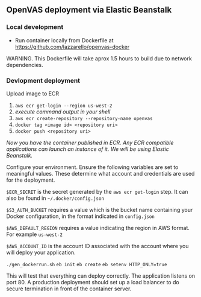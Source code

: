 ## OpenVAS deployment via Elastic Beanstalk

### Local development

* Run container locally from Dockerfile at https://github.com/lazzarello/openvas-docker

WARNING. This Dockerfile will take aprox 1.5 hours to build due to
network dependencies.

### Devlopment deployment

Upload image to ECR  

1. `aws ecr get-login --region us-west-2`
1. _execute command output in your shell_
1. `aws ecr create-repository --repository-name openvas`
1. `docker tag <image id> <repository uri>`
1. `docker push <repository uri>`

_Now you have the container published in ECR. Any ECR compatible
applications can launch an instance of it. We will be using Elastic
Beanstalk._

Configure your environment. Ensure the following variables are set to
meaningful values. These determine what account and credentials are used
for the deployment.

`$ECR_SECRET` is the secret generated by the `aws ecr get-login` step.
It can also be found in `~/.docker/config.json`

`$S3_AUTH_BUCKET` requires a value which is the bucket name containing
your Docker configuration, in the format indicated in `config.json`

`$AWS_DEFAULT_REGION` requires a value indicating the region in AWS
format. For example `us-west-2`

`$AWS_ACCOUNT_ID` is the account ID associated with the account where
you will deploy your application. 

`./gen_dockerrun.sh`
`eb init`
`eb create`
`eb setenv HTTP_ONLY=true`

This will test that everything can deploy correctly. The application
listens on port 80. A production deployment should set up a load
balancer to do secure termination in front of the container server.

